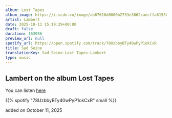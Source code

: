 ```yaml
---
album: Lost Tapes
album_image: https://i.scdn.co/image/ab67616d0000b2733e3862caecffa6155004b3b5
artist: Lambert
date: 2025-10-11 15:19:29+00:00
draft: false
duration: 163986
preview_url: null
spotify_url: https://open.spotify.com/track/78UzbbyBTy40wPyP1okCxR
title: Sad Seine
translationKey: Sad Seine-Lost Tapes-Lambert
type: music
---
```



## Lambert on the album Lost Tapes

You can listen [here](https://open.spotify.com/track/78UzbbyBTy40wPyP1okCxR)

{{% spotify "78UzbbyBTy40wPyP1okCxR" small %}}

added on October 11, 2025
